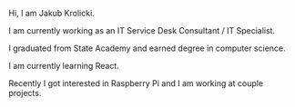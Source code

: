 Hi, I am Jakub Krolicki.

I am currently working as an IT Service Desk Consultant / IT Specialist.

I graduated from State Academy and earned degree in computer science.

I am currently learning React.

Recently I got interested in Raspberry Pi and I am working at couple projects.
